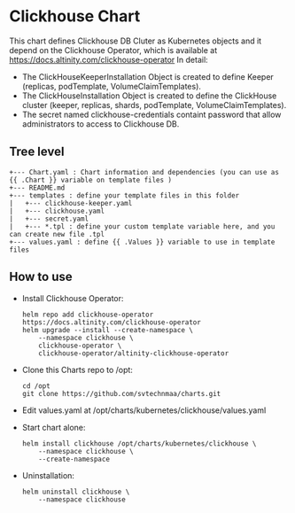 # Clickhouse Chart
This chart defines Clickhouse DB Cluter as Kubernetes objects and it depend on the Clickhouse Operator, which is available at https://docs.altinity.com/clickhouse-operator
In detail:
- The ClickHouseKeeperInstallation Object is created to define Keeper (replicas, podTemplate, VolumeClaimTemplates).
- The ClickHouseInstallation Object is created to define the ClickHouse cluster (keeper, replicas, shards, podTemplate, VolumeClaimTemplates).
- The secret named clickhouse-credentials containt password that allow administrators to access to Clickhouse DB.
## Tree level

```
+--- Chart.yaml : Chart information and dependencies (you can use as {{ .Chart }} variable on template files )
+--- README.md
+--- templates : define your template files in this folder
|   +--- clickhouse-keeper.yaml
|   +--- clickhouse.yaml 
|   +--- secret.yaml
|   +--- *.tpl : define your custom template variable here, and you can create new file .tpl
+--- values.yaml : define {{ .Values }} variable to use in template files
```

## How to use

- Install Clickhouse Operator:
    ```
    helm repo add clickhouse-operator https://docs.altinity.com/clickhouse-operator
    helm upgrade --install --create-namespace \
        --namespace clickhouse \
        clickhouse-operator \
        clickhouse-operator/altinity-clickhouse-operator
    ```
- Clone this Charts repo to /opt:
    ```
    cd /opt
    git clone https://github.com/svtechnmaa/charts.git
    ```

- Edit values.yaml at /opt/charts/kubernetes/clickhouse/values.yaml
- Start chart alone:
    ```
    helm install clickhouse /opt/charts/kubernetes/clickhouse \
        --namespace clickhouse \
        --create-namespace
    ```

- Uninstallation:
    ```
    helm uninstall clickhouse \
        --namespace clickhouse
    ```

